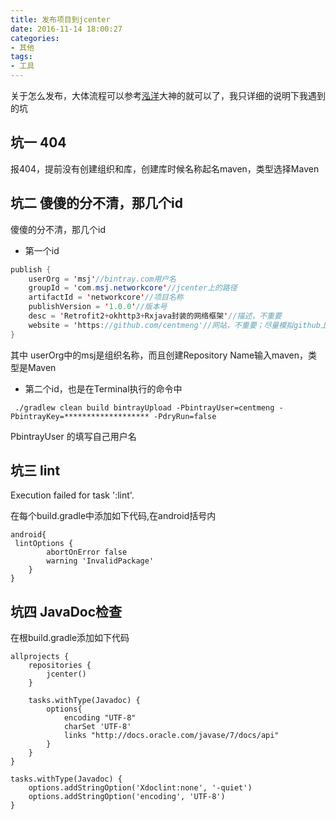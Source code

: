 ```yaml
---
title: 发布项目到jcenter
date: 2016-11-14 18:00:27
categories:
- 其他
tags:
- 工具
---
```


关于怎么发布，大体流程可以参考[泓洋](http://blog.csdn.net/lmj623565791/article/details/51148825)大神的就可以了，我只详细的说明下我遇到的坑

## 坑一 404
报404，提前没有创建组织和库，创建库时候名称起名maven，类型选择Maven

## 坑二 傻傻的分不清，那几个id
傻傻的分不清，那几个id

- 第一个id

```Java
publish {
    userOrg = 'msj'//bintray.com用户名
    groupId = 'com.msj.networkcore'//jcenter上的路径
    artifactId = 'networkcore'//项目名称
    publishVersion = '1.0.0'//版本号
    desc = 'Retrofit2+okhttp3+Rxjava封装的网络框架'//描述，不重要
    website = 'https://github.com/centmeng'//网站，不重要；尽量模拟github上的地址，例如我这样的；当然你有地址最好了
}
```
其中 userOrg中的msj是组织名称，而且创建Repository Name输入maven，类型是Maven


- 第二个id，也是在Terminal执行的命令中
```
 ./gradlew clean build bintrayUpload -PbintrayUser=centmeng -PbintrayKey=******************* -PdryRun=false
```

PbintrayUser 的填写自己用户名


## 坑三 lint
Execution failed for task ':lint'.

在每个build.gradle中添加如下代码,在android括号内


```
android{
 lintOptions {
        abortOnError false
        warning 'InvalidPackage'
    }
}
```

## 坑四 JavaDoc检查

在根build.gradle添加如下代码

```
allprojects {
    repositories {
        jcenter()
    }

    tasks.withType(Javadoc) {
        options{
            encoding "UTF-8"
            charSet 'UTF-8'
            links "http://docs.oracle.com/javase/7/docs/api"
        }
    }
}

tasks.withType(Javadoc) {
    options.addStringOption('Xdoclint:none', '-quiet')
    options.addStringOption('encoding', 'UTF-8')
}

```



